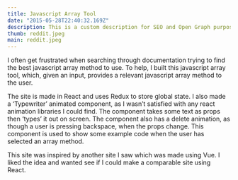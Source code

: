 ```yaml
---
title: Javascript Array Tool
date: "2015-05-28T22:40:32.169Z"
description: This is a custom description for SEO and Open Graph purposes, rather than the default generated excerpt. Simply add a description field to the frontmatter.
thumb: reddit.jpeg
main: reddit.jpeg
---
```


I often get frustrated when searching through documentation trying to find the best javascript array method to use. To help, I built this javascript array tool, which, given an input, provides a relevant javascript array method to the user.

The site is made in React and uses Redux to store global state. I also made a ‘Typewriter’ animated component, as I wasn’t satisfied with any react animation libraries I could find. The component takes some text as props then ‘types’ it out on screen. The component also has a delete animation, as though a user is pressing backspace, when the props change. This component is used to show some example code when the user has selected an array method.

This site was inspired by another site I saw which was made using Vue. I liked the idea and wanted see if I could make a comparable site using React.